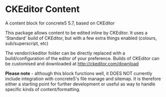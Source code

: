 # CKEditor Content
A content block for concrete5 5.7, based on CKEditor

This package allows  content to be edited inline by CKEditor. 
It uses a 'Standard' build of CKEditor, but with a few extra things enabled (colours, sub/superscript, etc)

The vendor/ckeditor folder can be directly replaced with a build/configuration of the editor of your preference.
Builds of CKEditor can be customised and downloaded at http://ckeditor.com/download

**Please note** - although this block functions well, it DOES NOT currently include integration with concrete5's file manage and sitemap. It is therefore either a starting point for further development or useful as way to handle specific kinds of content/formatting.


